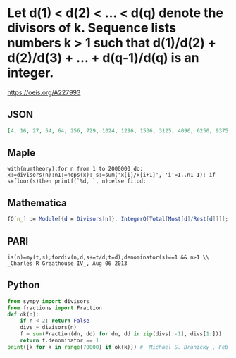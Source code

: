 # Let d\(1\) < d\(2\) < \.\.\. < d\(q\) denote the divisors of k\. Sequence lists numbers k \> 1 such that d\(1\)/d\(2\) \+ d\(2\)/d\(3\) \+ \.\.\. \+ d\(q\-1\)/d\(q\) is an integer\.
https://oeis.org/A227993
## JSON
```JSON
[4, 16, 27, 54, 64, 256, 729, 1024, 1296, 1536, 3125, 4096, 6250, 9375, 12500, 16384, 19683, 30720, 39366, 65536, 262144, 472392, 531441, 823543, 1048576, 1179648, 1647086, 2125764, 3294172, 4194304, 6291456, 6770688, 9765625, 11595672, 14348907, 16777216]
```
## Maple
```Maple
with(numtheory):for n from 1 to 2000000 do: x:=divisors(n):n1:=nops(x): s:=sum('x[i]/x[i+1]', 'i'=1..n1-1): if s=floor(s)then printf(`%d, `, n):else fi:od:
```
## Mathematica
```Mathematica
fQ[n_] := Module[{d = Divisors[n]}, IntegerQ[Total[Most[d]/Rest[d]]]]; t = {}; n = 1; While[Length[t] < 40, n++; If[fQ[n], AppendTo[t, n]]]; t (* _T. D. Noe_, Aug 06 2013 *)
```
## PARI
```PARI
is(n)=my(t,s);fordiv(n,d,s+=t/d;t=d);denominator(s)==1 && n>1 \\ _Charles R Greathouse IV_, Aug 06 2013
```
## Python
```Python
from sympy import divisors
from fractions import Fraction
def ok(n):
    if n < 2: return False
    divs = divisors(n)
    f = sum(Fraction(dn, dd) for dn, dd in zip(divs[:-1], divs[1:]))
    return f.denominator == 1
print([k for k in range(70000) if ok(k)]) # _Michael S. Branicky_, Feb 06 2022
```
